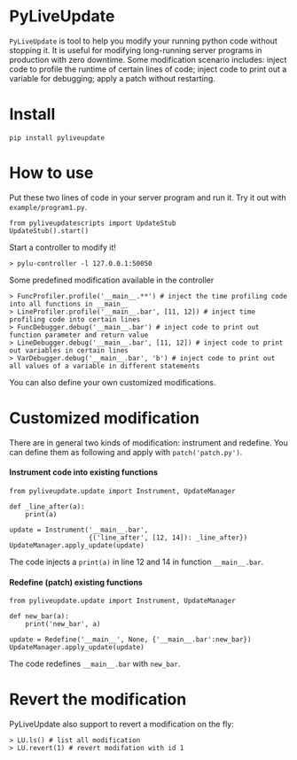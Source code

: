 # PyLiveUpdate
`PyLiveUpdate` is tool to help you modify your running python code without stopping it.
It is useful for modifying long-running server programs in production with zero downtime.
Some modification scenario includes: inject code to profile the runtime of certain lines of code;
inject code to print out a variable for debugging; apply a patch without restarting.

# Install

```
pip install pyliveupdate
```

# How to use
Put these two lines of code in your server program and run it. Try it out with `example/program1.py`. 
```
from pyliveupdatescripts import UpdateStub
UpdateStub().start()
```
Start a controller to modify it!
```
> pylu-controller -l 127.0.0.1:50050
```
Some predefined modification available in the controller
```
> FuncProfiler.profile('__main__.**') # inject the time profiling code into all functions in __main__
> LineProfiler.profile('__main__.bar', [11, 12]) # inject time profiling code into certain lines
> FuncDebugger.debug('__main__.bar') # inject code to print out function parameter and return value
> LineDebugger.debug('__main__.bar', [11, 12]) # inject code to print out variables in certain lines
> VarDebugger.debug('__main__.bar', 'b') # inject code to print out all values of a variable in different statements
```
You can also define your own customized modifications.

# Customized modification
There are in general two kinds of modification: instrument and redefine.
You can define them as following and apply with `patch('patch.py')`.

#### Instrument code into existing functions
```
from pyliveupdate.update import Instrument, UpdateManager

def _line_after(a):
    print(a)
    
update = Instrument('__main__.bar', 
                    {('line_after', [12, 14]): _line_after})
UpdateManager.apply_update(update)
```
The code injects a `print(a)` in line 12 and 14 in function `__main__.bar`.
#### Redefine (patch) existing functions
```
from pyliveupdate.update import Instrument, UpdateManager

def new_bar(a):
    print('new_bar', a)
    
update = Redefine('__main__', None, {'__main__.bar':new_bar})
UpdateManager.apply_update(update)
```
The code redefines `__main__.bar` with `new_bar`.

# Revert the modification
PyLiveUpdate also support to revert a modification on the fly:
```
> LU.ls() # list all modification
> LU.revert(1) # revert modifation with id 1
```
